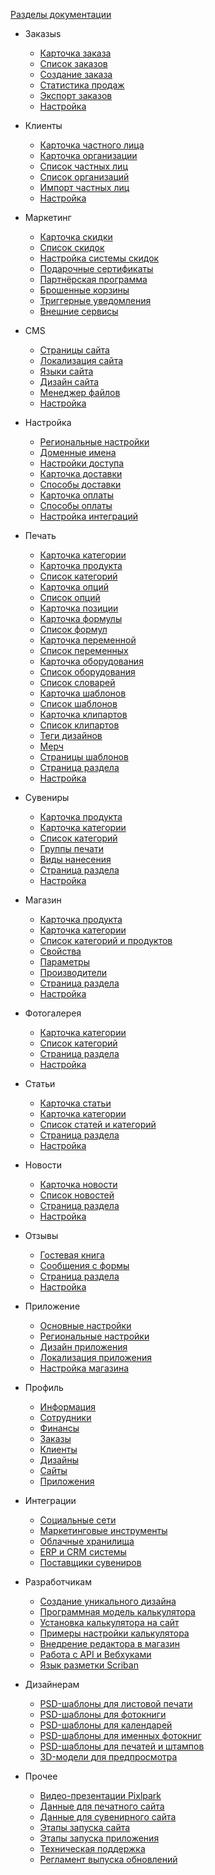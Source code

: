 ﻿<!-- docs/_sidebar.md -->

[Разделы документации](/)

- Заказыs
	- [Карточка заказа](/orders/edit.md)
	- [Список заказов](/orders/list.md)
	- [Создание заказа](/orders/create.md)
	- [Статистика продаж](/orders/report.md)
	- [Экспорт заказов](/orders/export.md)
	- [Настройка](/orders/settings.md)

- Клиенты
	- [Карточка частного лица](/customers/b2c.md)
	- [Карточка организации](/customers/b2b.md)
	- [Список частных лиц](/customers/b2c-list.md)
	- [Список организаций](/customers/b2b-list.md)
	- [Импорт частных лиц](/customers/import.md)
	- [Настройка](/customers/settings.md)

- Маркетинг
	- [Карточка скидки](/marketing/discounts.md)
	- [Список скидок](/marketing/discounts-list.md)
	- [Настройка системы скидок](/marketing/settings.md)
	- [Подарочные сертификаты](/marketing/certificates.md)
	- [Партнёрская программа](/marketing/affiliates.md)
	- [Брошенные корзины](/marketing/cards.md)
	- [Триггерные уведомления](/marketing/notice.md)
	- [Внешние сервисы](/marketing/services.md)

- CMS
	- [Страницы сайта](/cms/pages.md)
	- [Локализация сайта](/cms/localization.md)
	- [Языки сайта](/cms/languages.md)
	- [Дизайн сайта](/cms/design.md)
	- [Менеджер файлов](/cms/files.md)
	- [Настройка](/cms/settings.md)

- Настройка
	- [Региональные настройки](/site/region.md)
	- [Доменные имена](/site/domains.md)
	- [Настройки доступа](/site/access.md)
	- [Карточка доставки](/site/shippings.md)
	- [Способы доставки](/site/ship-list.md)
	- [Карточка оплаты](/site/payments.md)
	- [Способы оплаты](/site/pay-list.md)
	- [Настройка интеграций](/site/socials.md)

- Печать
	- [Карточка категории](/print/category.md)
	- [Карточка продукта](/print/products.md)
	- [Список категорий](/print/products-list.md)
	- [Карточка опций](/print/calculations.md)
	- [Список опций](/print/options-list.md)
	- [Карточка позиции](/print/position.md)
	- [Карточка формулы](/print/formula.md)
	- [Список формул](/print/formula-list.md)
	- [Карточка переменной](/print/variable.md)
	- [Список переменных](/print/variable-list.md)
	- [Карточка оборудования](/print/devices.md)
	- [Список оборудования](/print/devices-list.md)
	- [Список словарей](/print/vocabulary.md)
	- [Карточка шаблонов](/print/templates.md)
	- [Список шаблонов](/print/templates-list.md)
	- [Карточка клипартов](/print/cliparts.md)
	- [Список клипартов](/print/cliparts-list.md)
	- [Теги дизайнов](/print/tags.md)
	- [Мерч](/print/merch.md)
	- [Страницы шаблонов](/print/tpages.md)
	- [Страница раздела](/print/page.md)
	- [Настройка](/print/settings.md)

- Сувениры
	- [Карточка продукта](/gift/products.md)
	- [Карточка категории](/gift/category.md)
	- [Список категорий](/gift/list.md)
	- [Группы печати](/gift/groups.md)
	- [Виды нанесения](/gift/prints.md)
	- [Страница раздела](/gift/page.md)
	- [Настройка](/gift/settings.md)

- Магазин
	- [Карточка продукта](/shop/products.md)
	- [Карточка категории](/shop/category.md)
	- [Список категорий и продуктов](/shop/list.md)
	- [Свойства](/shop/properties.md)
	- [Параметры](/shop/parameters.md)
	- [Производители](/shop/vendors.md)
	- [Страница раздела](/shop/page.md)
	- [Настройка](/shop/settings.md)

- Фотогалерея
	- [Карточка категории](/gallery/products.md)
	- [Список категорий](/gallery/list.md)
	- [Страница раздела](/gallery/page.md)
	- [Настройка](/gallery/settings.md)

- Статьи
	- [Карточка статьи](/faq/paper.md)
	- [Карточка категории](/faq/category.md)
	- [Список статей и категорий](/faq/list.md)
	- [Страница раздела](/faq/page.md)
	- [Настройка](/faq/settings.md)

- Новости
	- [Карточка новости](/news/news.md)
	- [Список новостей](/news/list.md)
	- [Страница раздела](/news/page.md)
	- [Настройка](/news/settings.md)

- Отзывы
	- [Гостевая книга](/feedback/gbooks.md)
	- [Сообщения с формы](/feedback/messages.md)
	- [Страница раздела](/feedback/page.md)
	- [Настройка](/feedback/settings.md)

- Приложение
	- [Основные настройки](/app/settings.md)
	- [Региональные настройки](/app/region.md)
	- [Дизайн приложения](/app/design.md)
	- [Локализация приложения](/app/localization.md)
	- [Настройка магазина](/app/shop.md)
- Профиль
	- [Информация](/profile/info.md)
	- [Сотрудники](/profile/staff.md)
	- [Финансы](/profile/finance.md)
	- [Заказы](/profile/orders.md)
	- [Клиенты](/profile/clients.md)
	- [Дизайны](/profile/design.md)
	- [Сайты](/profile/site.md)
	- [Приложения](/profile/app.md)
	
- Интеграции
	- [Социальные сети](/integration/socials.md)
	- [Маркетинговые инструменты](/integration/marketing.md)
	- [Облачные хранилища](/integration/drives.md)
	- [ERP и CRM системы](/integration/crm.md)
	- [Поставщики сувениров](/integration/gifts.md)
		
- Разработчикам
	- [Создание уникального дизайна](/dev/design.md)
	- [Программная модель калькулятора](/dev/calc.md)
	- [Установка калькулятора на сайт](/dev/calc-install.md)
	- [Примеры настройки калькулятора](/dev/example.md)
	- [Внедрение редактора в магазин](/dev/editor.md)
	- [Работа с API и Вебхуками](/dev/api.md)
	- [Язык разметки Scriban](/dev/scriban.md)
	
- Дизайнерам
	- [PSD-шаблоны для листовой печати](/design/businesscards.md)
	- [PSD-шаблоны для фотокниги](/design/photobooks.md)
	- [PSD-шаблоны для календарей](/design/calendars.md)
	- [PSD-шаблоны для именных фотокниг](/design/named-photobooks.md)
	- [PSD-шаблоны для печатей и штампов](/design/stamps.md)
	- [3D-модели для предпросмотра](/design/3d-models.md)

- Прочее
	- [Видео-презентации Pixlpark](/misc/presentations.md)
	- [Данные для печатного сайта](/misc/prints-data.md)
	- [Данные для сувенирного сайта](/misc/gifts-data.md)
	- [Этапы запуска сайта](/misc/launch-site.md)
	- [Этапы запуска приложения](/misc/launch-app.md)
	- [Техническая поддержка](/misc/support.md)
	- [Регламент выпуска обновлений](/misc/update.md)
